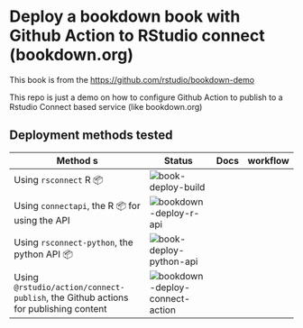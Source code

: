 
# Deploy a bookdown book with Github Action to RStudio connect (bookdown.org)

This book is from the https://github.com/rstudio/bookdown-demo

This repo is just a demo on how to configure Github Action to publish to a Rstudio Connect based service (like bookdown.org)

## Deployment methods tested

| Method s                                                                            | Status                                                                                                                              | Docs | workflow |
|------------------------------------------------------------------------------------|-------------------------------------------------------------------------------------------------------------------------------------|------|----------|
| Using `rsconnect` R :package:                                                      | ![book-deploy-build](https://github.com/cderv/deploy-bookdown-demo/workflows/book-deploy-build/badge.svg)                           |      |          |
| Using `connectapi`, the R :package: for using the API                              | ![bookdown-deploy-r-api](https://github.com/cderv/deploy-bookdown-demo/workflows/bookdown-deploy-r-api/badge.svg)                   |      |          |
| Using `rsconnect-python`, the python API :package:                                 | ![book-deploy-python-api](https://github.com/cderv/deploy-bookdown-demo/workflows/book-deploy-python-api/badge.svg)                 |      |          |
| Using `@rstudio/action/connect-publish`, the Github actions for publishing content | ![bookdown-deploy-connect-action](https://github.com/cderv/deploy-bookdown-demo/workflows/bookdown-deploy-connect-action/badge.svg) |      |          |

